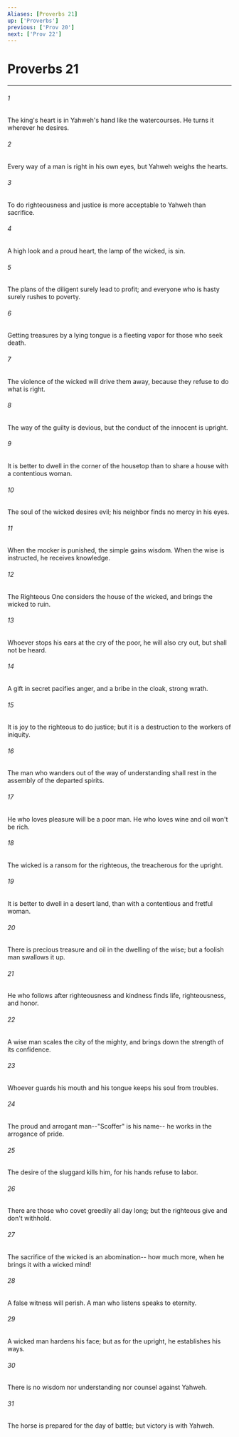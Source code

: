 ```yaml
---
Aliases: [Proverbs 21]
up: ['Proverbs']
previous: ['Prov 20']
next: ['Prov 22']
---
```

# Proverbs 21
***





###### 1 

The king's heart is in Yahweh's hand like the watercourses. He turns it wherever he desires. 



###### 2 

Every way of a man is right in his own eyes, but Yahweh weighs the hearts. 



###### 3 

To do righteousness and justice is more acceptable to Yahweh than sacrifice. 



###### 4 

A high look and a proud heart, the lamp of the wicked, is sin. 



###### 5 

The plans of the diligent surely lead to profit; and everyone who is hasty surely rushes to poverty. 



###### 6 

Getting treasures by a lying tongue is a fleeting vapor for those who seek death. 



###### 7 

The violence of the wicked will drive them away, because they refuse to do what is right. 



###### 8 

The way of the guilty is devious, but the conduct of the innocent is upright. 



###### 9 

It is better to dwell in the corner of the housetop than to share a house with a contentious woman. 



###### 10 

The soul of the wicked desires evil; his neighbor finds no mercy in his eyes. 



###### 11 

When the mocker is punished, the simple gains wisdom. When the wise is instructed, he receives knowledge. 



###### 12 

The Righteous One considers the house of the wicked, and brings the wicked to ruin. 



###### 13 

Whoever stops his ears at the cry of the poor, he will also cry out, but shall not be heard. 



###### 14 

A gift in secret pacifies anger, and a bribe in the cloak, strong wrath. 



###### 15 

It is joy to the righteous to do justice; but it is a destruction to the workers of iniquity. 



###### 16 

The man who wanders out of the way of understanding shall rest in the assembly of the departed spirits. 



###### 17 

He who loves pleasure will be a poor man. He who loves wine and oil won't be rich. 



###### 18 

The wicked is a ransom for the righteous, the treacherous for the upright. 



###### 19 

It is better to dwell in a desert land, than with a contentious and fretful woman. 



###### 20 

There is precious treasure and oil in the dwelling of the wise; but a foolish man swallows it up. 



###### 21 

He who follows after righteousness and kindness finds life, righteousness, and honor. 



###### 22 

A wise man scales the city of the mighty, and brings down the strength of its confidence. 



###### 23 

Whoever guards his mouth and his tongue keeps his soul from troubles. 



###### 24 

The proud and arrogant man--"Scoffer" is his name-- he works in the arrogance of pride. 



###### 25 

The desire of the sluggard kills him, for his hands refuse to labor. 



###### 26 

There are those who covet greedily all day long; but the righteous give and don't withhold. 



###### 27 

The sacrifice of the wicked is an abomination-- how much more, when he brings it with a wicked mind! 



###### 28 

A false witness will perish. A man who listens speaks to eternity. 



###### 29 

A wicked man hardens his face; but as for the upright, he establishes his ways. 



###### 30 

There is no wisdom nor understanding nor counsel against Yahweh. 



###### 31 

The horse is prepared for the day of battle; but victory is with Yahweh.
